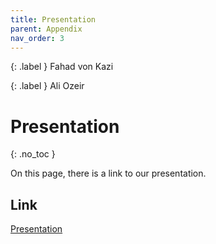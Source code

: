 ```yaml
---
title: Presentation
parent: Appendix
nav_order: 3
---
```


{: .label }
Fahad von Kazi

{: .label }
Ali Ozeir

# Presentation
{: .no_toc }

On this page, there is a link to our presentation.

## Link
[Presentation](docs/assets/images/SimpleNote.pdf)
